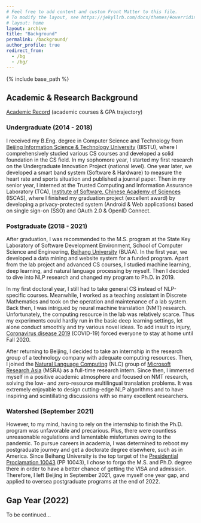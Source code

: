 ```yaml
---
# Feel free to add content and custom Front Matter to this file.
# To modify the layout, see https://jekyllrb.com/docs/themes/#overriding-theme-defaults
# layout: home
layout: archive
title: "Background"
permalink: /background/
author_profile: true
redirect_from:
  - /bg
  - /bg/
---
```


{% include base_path %}

<script src="https://polyfill.io/v3/polyfill.min.js?features=es6"></script>
<script id="MathJax-script" async src="https://cdn.jsdelivr.net/npm/mathjax@3/es5/tex-mml-chtml.js"></script>
<script> 
MathJax = {
  tex: {
    inlineMath: [['$', '$']],
    processEscapes: true
  }
};
</script>

<!-- ## Curriculum Vitae -->

<!-- [Curriculum Vitae page](https://yuweiyin.github.io/cv/) ([CV PDF](https://yuweiyin.github.io/files/cv/CV-YuweiYin-Joey.pdf)) -->

## Academic & Research Background

[Academic Record](https://yuweiyin.github.io/courses/) (academic courses & GPA trajectory)

### Undergraduate (2014 - 2018)

I received my B.Eng. degree in Computer Science and Technology from [Beijing Information Science & Technology University](https://english.bistu.edu.cn/) (BISTU), where I comprehensively studied various CS courses and developed a solid foundation in the CS field. In my sophomore year, I started my first research on the Undergraduate Innovation Project (national level). One year later, we developed a smart band system (Software & Hardware) to measure the heart rate and sports situation and published a journal paper. Then in my senior year, I interned at the Trusted Computing and Information Assurance Laboratory (TCA), [Institute of Software, Chinese Academy of Sciences](http://english.is.cas.cn/) (ISCAS), where I finished my graduation project (excellent award) by developing a privacy-protected system (Android & Web applications) based on single sign-on (SSO) and OAuth 2.0 & OpenID Connect.
<!-- bicycle-sharing -->

### Postgraduate (2018 - 2021)

After graduation, I was recommended to the M.S. program at the State Key Laboratory of Software Development Environment, School of Computer Science and Engineering, [Beihang University](https://ev.buaa.edu.cn/) (BUAA). In the first year, we developed a data mining and website system for a funded program. Apart from the lab project and advanced CS courses, I studied machine learning, deep learning, and natural language processing by myself. Then I decided to dive into NLP research and changed my program to Ph.D. in 2019.

In my first doctoral year, I still had to take general CS instead of NLP-specific courses. Meanwhile, I worked as a teaching assistant in Discrete Mathematics and took on the operation and maintenance of a lab system. Back then, I was intrigued by neural machine translation (NMT) research. Unfortunately, the computing resource in the lab was relatively scarce. Thus my experiments could hardly run in the basic deep learning settings, let alone conduct smoothly and try various novel ideas. To add insult to injury, [Coronavirus disease 2019](https://en.wikipedia.org/wiki/COVID-19) (COVID-19) forced everyone to stay at home until Fall 2020.
<!-- Unfortunately, my experiments were hard to conduct smoothly, mainly because the computing resource was rather scarce in the lab. -->

After returning to Beijing, I decided to take an internship in the research group of a technology company with adequate computing resources. Then, I joined the [Natural Language Computing](https://www.microsoft.com/en-us/research/group/natural-language-computing/) (NLC) group of [Microsoft Research Asia](https://www.microsoft.com/en-us/research/lab/microsoft-research-asia/) (MSRA) as a full-time research intern. Since then, I immersed myself in a positive academic atmosphere and focused on NMT research, solving the low- and zero-resource multilingual translation problems. It was extremely enjoyable to design cutting-edge NLP algorithms and to have inspiring and scintillating discussions with so many excellent researchers.

### Watershed (September 2021)

<!-- However, to my mind, relying on the internship to finish the Ph.D. program is not a long-term solution. Let alone the policy that interns have to check out after 1.5 years at most in Microsoft. To pursue careers in academia, I was determined to reboot my postgraduate journey and get a doctorate degree elsewhere. To pursue careers in academia, I was determined to reboot my postgraduate journey and get a doctorate degree elsewhere. In fact, I planned to apply to programs in the US. Since Beihang University is the top target of the [Presidential Proclamation 10043](https://en.wikipedia.org/wiki/Proclamation_10043) (PP 10043), I chose to forgo the Master's and Ph.D. degree there in order to have a better chance of getting the VISA and admission. Therefore, I left Beijing in September 2021, gave myself one year gap, and applied to oversea postgraduate programs at the end of 2022. -->

However, to my mind, having to rely on the internship to finish the Ph.D. program was unfavorable and precarious. Plus, there were countless unreasonable regulations and lamentable misfortunes owing to the pandemic. To pursue careers in academia, I was determined to reboot my postgraduate journey and get a doctorate degree elsewhere, such as in America. Since Beihang University is the top target of the [Presidential Proclamation 10043](https://en.wikipedia.org/wiki/Proclamation_10043) (PP 10043), I chose to forgo the M.S. and Ph.D. degree there in order to have a better chance of getting the VISA and admission. Therefore, I left Beijing in September 2021, gave myself one year gap, and applied to oversea postgraduate programs at the end of 2022.

<!-- Consequently, changing  it was extremely hard distracting. -->

## Gap Year (2022)

To be continued...
